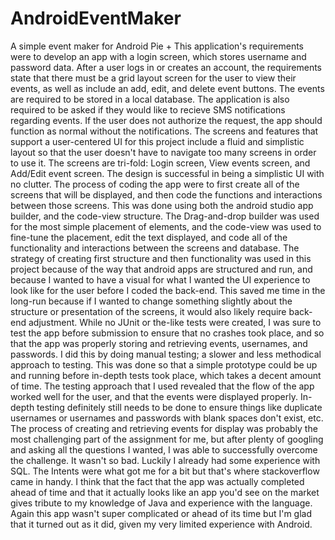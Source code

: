 # AndroidEventMaker
A simple event maker for Android Pie +
This application's requirements were to develop an app with a login screen, which stores username and password data. After a user logs in or creates an account, the requirements state that there must be a grid layout screen for the user to view their events, as well as include an add, edit, and delete event buttons. The events are required to be stored in a local database. The application is also required to be asked if they would like to recieve SMS notifications regarding events. If the user does not authorize the request, the app should function as normal without the notifications.
The screens and features that support a user-centered UI for this project include a fluid and simplistic layout so that the user doesn't have to navigate too many screens in order to use it. The screens are tri-fold: Login screen, View events screen, and Add/Edit event screen. The design is successful in being a simplistic UI with no clutter.
The process of coding the app were to first create all of the screens that will be displayed, and then code the functions and interactions between those screens. This was done using both the android studio app builder, and the code-view structure. The Drag-and-drop builder was used for the most simple placement of elements, and the code-view was used to fine-tune the placement, edit the text displayed, and code all of the functionality and interactions between the screens and database. The strategy of creating first structure and then functionality was used in this project because of the way that android apps are structured and run, and because I wanted to have a visual for what I wanted the UI experience to look like for the user before I coded the back-end. This saved me time in the long-run because if I wanted to change something slightly about the structure or presentation of the screens, it would also likely require back-end adjustment.
While no JUnit or the-like tests were created, I was sure to test the app before submission to ensure that no crashes took place, and so that the app was properly storing and retrieving events, usernames, and passwords. I did this by doing manual testing; a slower and less methodical approach to testing. This was done so that a simple prototype could be up and running before in-depth tests took place, which takes a decent amount of time. The testing approach that I used revealed that the flow of the app worked well for the user, and that the events were displayed properly. In-depth testing definitely still needs to be done to ensure things like duplicate usernames or usernames and passwords with blank spaces don't exist, etc.
The process of creating and retrieving events for display was probably the most challenging part of the assignment for me, but after plenty of googling and asking all the questions I wanted, I was able to successfully overcome the challenge. It wasn't so bad. Luckily I already had some experience with SQL. The Intents were what got me for a bit but that's where stackoverflow came in handy.
I think that the fact that the app was actually completed ahead of time and that it actually looks like an app you'd see on the market gives tribute to my knowledge of Java and experience with the language. Again this app wasn't super complicated or ahead of its time but I'm glad that it turned out as it did, given my very limited experience with Android.
